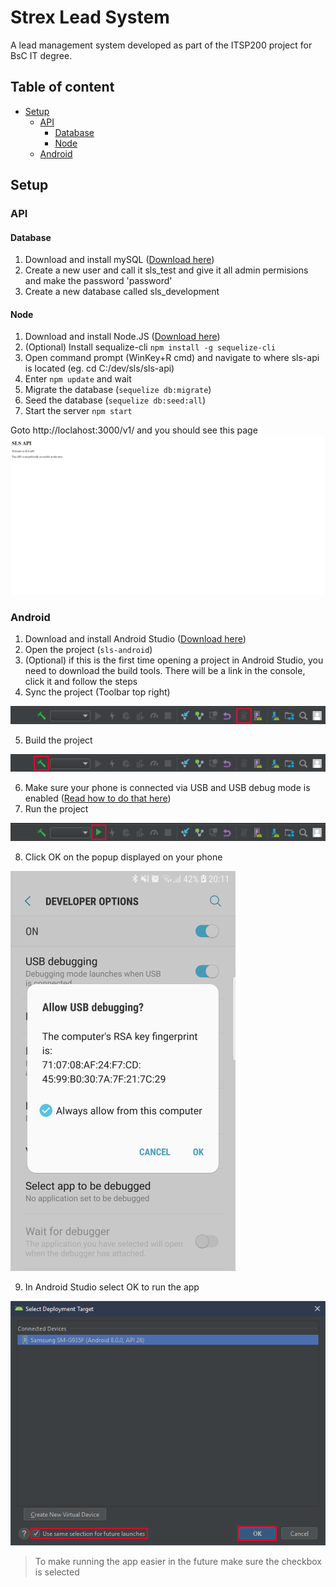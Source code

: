 # Strex Lead System

A lead management system developed as part of the ITSP200 project for BsC IT degree.

## Table of content

- [Setup](#setup)
    - [API](#api)
        - [Database](#database)
        - [Node](#node)
    - [Android](#android)

## Setup

### API

#### Database

1. Download and install mySQL ([Download here](https://dev.mysql.com/downloads/installer/))
2. Create a new user and call it sls_test and give it all admin permisions and make the password 'password'
3. Create a new database called sls_development

#### Node

1. Download and install Node.JS ([Download here](https://nodejs.org/en/download/))
2. (Optional) Install sequalize-cli `npm install -g sequelize-cli`
3. Open command prompt (WinKey+R cmd) and navigate to where sls-api is located (eg. cd C:/dev/sls/sls-api)
4. Enter `npm update` and wait
5. Migrate the database (`sequelize db:migrate`)
6. Seed the database (`sequelize db:seed:all`)
7. Start the server `npm start`

Goto http://loclahost:3000/v1/ and you should see this page
![Website](res/website.png)

### Android

1. Download and install Android Studio ([Download here](https://developer.android.com/studio/))
2. Open the project (`sls-android`)
3. (Optional) if this is the first time opening a project in Android Studio, you need to download the build tools. There will be a link in the console, click it and follow the steps
4. Sync the project (Toolbar top right)

![Sync Project](res/syncProject.png)

5. Build the project

![Build Project](res/buildProject.png)

6. Make sure your phone is connected via USB and USB debug mode is enabled ([Read how to do that here](https://www.kingoapp.com/root-tutorials/how-to-enable-usb-debugging-mode-on-android.htm))
7. Run the project

![Run Project](res/runProject.png)

8. Click OK on the popup displayed on your phone

![Allow USB Debug](res/allowDebug.png)

9. In Android Studio select OK to run the app

![Install and run](res/installApp.png)
>To make running the app easier in the future make sure the checkbox is selected
